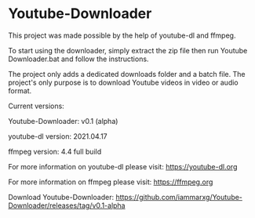 # Youtube-Downloader
This project was made possible by the help of youtube-dl and ffmpeg.

To start using the downloader, simply extract the zip file then run Youtube Downloader.bat and follow the instructions.

The project only adds a dedicated downloads folder and a batch file.
The project's only purpose is to download Youtube videos in video or audio format.

Current versions:

Youtube-Downloader: v0.1 (alpha)

youtube-dl version: 2021.04.17

ffmpeg version: 4.4 full build

For more information on youtube-dl please visit: https://youtube-dl.org

For more information on ffmpeg please visit: https://ffmpeg.org

Download Youtube-Downloader: https://github.com/iammarxg/Youtube-Downloader/releases/tag/v0.1-alpha
